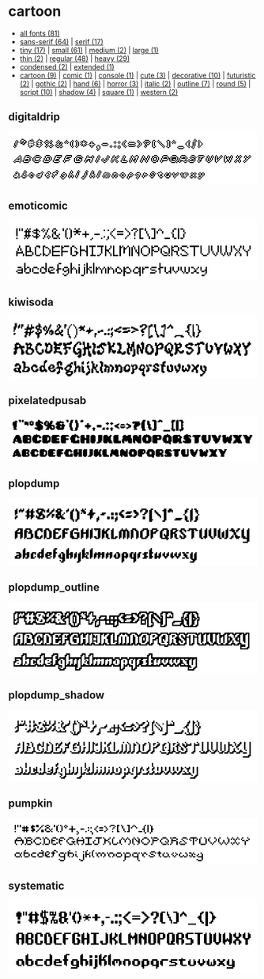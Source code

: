 # cartoon

- [all fonts (81)](readme.md)
- [sans-serif (64)](sans-serif.md) | [serif (17)](serif.md)
- [tiny (17)](tiny.md) | [small (61)](small.md) | [medium (2)](medium.md) | [large (1)](large.md)
- [thin (2)](thin.md) | [regular (48)](regular.md) | [heavy (29)](heavy.md)
- [condensed (2)](condensed.md) | [extended (1)](extended.md)
- [cartoon (9)](cartoon.md) | [comic (1)](comic.md) | [console (1)](console.md) | [cute (3)](cute.md) | [decorative (10)](decorative.md) | [futuristic (2)](futuristic.md) | [gothic (2)](gothic.md) | [hand (6)](hand.md) | [horror (3)](horror.md) | [italic (2)](italic.md) | [outline (7)](outline.md) | [round (5)](round.md) | [script (10)](script.md) | [shadow (4)](shadow.md) | [square (1)](square.md) | [western (2)](western.md)
## digitaldrip

[![font preview](previews/digitaldrip.png?raw=true "digitaldrip")](/fonts/digitaldrip.h)

## emoticomic

[![font preview](previews/emoticomic.png?raw=true "emoticomic")](/fonts/emoticomic.h)

## kiwisoda

[![font preview](previews/kiwisoda.png?raw=true "kiwisoda")](/fonts/kiwisoda.h)

## pixelatedpusab

[![font preview](previews/pixelatedpusab.png?raw=true "pixelatedpusab")](/fonts/pixelatedpusab.h)

## plopdump

[![font preview](previews/plopdump.png?raw=true "plopdump")](/fonts/plopdump.h)

## plopdump_outline

[![font preview](previews/plopdump_outline.png?raw=true "plopdump_outline")](/fonts/plopdump_outline.h)

## plopdump_shadow

[![font preview](previews/plopdump_shadow.png?raw=true "plopdump_shadow")](/fonts/plopdump_shadow.h)

## pumpkin

[![font preview](previews/pumpkin.png?raw=true "pumpkin")](/fonts/pumpkin.h)

## systematic

[![font preview](previews/systematic.png?raw=true "systematic")](/fonts/systematic.h)
